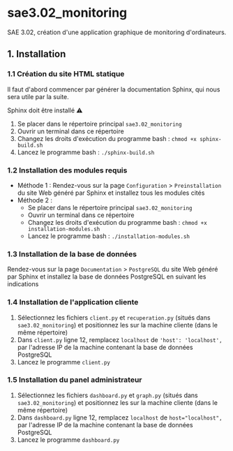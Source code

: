 # sae3.02_monitoring
SAE 3.02, création d'une application graphique de monitoring d'ordinateurs.

## 1. Installation

### 1.1 Création du site HTML statique

Il faut d'abord commencer par générer la documentation Sphinx, qui nous sera utile par la suite.

Sphinx doit être installé ⚠️

1. Se placer dans le répertoire principal `sae3.02_monitoring`
2. Ouvrir un terminal dans ce répertoire
3. Changez les droits d'exécution du programme bash : `chmod +x sphinx-build.sh`
4. Lancez le programme bash : `./sphinx-build.sh`

### 1.2 Installation des modules requis

- Méthode 1 : Rendez-vous sur la page `Configuration` > `Preinstallation` du site Web généré par Sphinx et installez tous les modules cités
- Méthode 2 :
    - Se placer dans le répertoire principal `sae3.02_monitoring`
    - Ouvrir un terminal dans ce répertoire
    - Changez les droits d'exécution du programme bash : `chmod +x installation-modules.sh`
    - Lancez le programme bash : `./installation-modules.sh` 

### 1.3 Installation de la base de données

Rendez-vous sur la page `Documentation` > `PostgreSQL` du site Web généré par Sphinx et installez la base de données PostgreSQL en suivant les indications

### 1.4 Installation de l'application cliente

1. Sélectionnez les fichiers `client.py` et `recuperation.py` (situés dans `sae3.02_monitoring`) et positionnez les sur la machine cliente (dans le même répertoire)
2. Dans `client.py` ligne 12, remplacez `localhost` de `'host': 'localhost',` par l'adresse IP de la machine contenant la base de données PostgreSQL
3. Lancez le programme `client.py`

### 1.5 Installation du panel administrateur

1. Sélectionnez les fichiers `dashboard.py` et `graph.py` (situés dans `sae3.02_monitoring`) et positionnez les sur la machine cliente (dans le même répertoire)
2. Dans `dashboard.py` ligne 12, remplacez `localhost` de `host="localhost",` par l'adresse IP de la machine contenant la base de données PostgreSQL
3. Lancez le programme `dashboard.py`